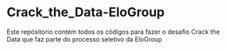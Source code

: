# Crack_the_Data-EloGroup
Este repósitorio contém todos os códigos para fazer o desafio Crack the Data que faz parte do processo seletivo da EloGroup
